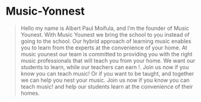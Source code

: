 # Music-Yonnest 
> Hello my name is Albert Paul Moifula, and I’m the founder of Music Younest. With Music Younest we bring the school to you instead of going to the school. Our hybrid approach of learning music enables you to learn from the experts at the convenience of your home. At music younest our team is committed to providing you with the right music professionals that will teach you from your home. We want our students to learn, while our teachers can earn !. Join us now if you know you can teach music! Or if you want to be taught, and together we can help you nest your music. Join us now if you know you can teach music! and help our students learn at the convenience of their homes.
